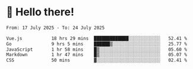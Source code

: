 # 👋 Hello there!

<!--START_SECTION:waka-->

```txt
From: 17 July 2025 - To: 24 July 2025

Vue.js           18 hrs 29 mins  █████████████░░░░░░░░░░░░   52.41 %
Go               9 hrs 5 mins    ██████▒░░░░░░░░░░░░░░░░░░   25.77 %
JavaScript       1 hr 58 mins    █▒░░░░░░░░░░░░░░░░░░░░░░░   05.60 %
Markdown         1 hr 47 mins    █▒░░░░░░░░░░░░░░░░░░░░░░░   05.07 %
CSS              50 mins         ▓░░░░░░░░░░░░░░░░░░░░░░░░   02.41 %
```

<!--END_SECTION:waka-->
